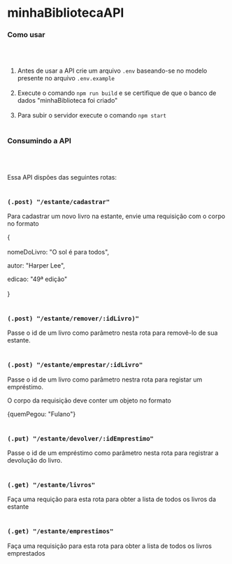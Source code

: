 # minhaBibliotecaAPI

### Como usar
<br></br>
1. Antes de usar a API crie um arquivo `.env` baseando-se no modelo presente no arquivo `.env.example` 
<br></br>
2. Execute o comando `npm run build` e se certifique de que o banco de dados "minhaBiblioteca foi criado"
<br></br>
3. Para subir o servidor execute o comando `npm start` 
<br></br>
### Consumindo a API
<br></br>

Essa API dispôes das seguintes rotas:<br></br>

### `(.post) "/estante/cadastrar"`
Para cadastrar um novo livro na estante, envie uma requisição com o corpo no formato

{<br></br>
    nomeDoLivro: "O sol é para todos",<p></p>
    autor: "Harper Lee",<p></p>
    edicao: "49ª edição"<br></br>
}
<br></br>

### `(.post) "/estante/remover/:idLivro)"` 
Passe o id de um livro como parâmetro nesta rota para removê-lo de sua estante.<br></br>

### `(.post) "/estante/emprestar/:idLivro"`
Passe o id de um livro como parâmetro nestra rota para registar um empréstimo.

O corpo da requisição deve conter um objeto no formato

{quemPegou: "Fulano"}<br></br>

### `(.put) "/estante/devolver/:idEmprestimo"`
Passe o id de um empréstimo como parâmetro nesta rota para registrar a devolução do livro.<br></br>

### `(.get) "/estante/livros"`
Faça uma requição para esta rota para obter a lista de todos os livros da estante<br></br>

### `(.get) "/estante/emprestimos"`
Faça uma requisição para esta rota para obter a lista de todos os livros emprestados